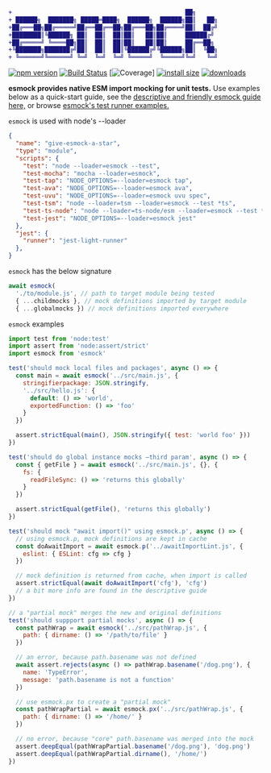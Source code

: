 ```diff
+                                                ██╗
+ ██████╗  ███████╗ █████═████╗  ██████╗  ██████╗██║   ██╗
+██╔═══██╗██╔═════╝██╔══██╔══██╗██╔═══██╗██╔════╝██║  ██╔╝
+████████║╚██████╗ ██║  ██║  ██║██║   ██║██║     ██████╔╝
+██╔═════╝ ╚════██╗██║  ██║  ██║██║   ██║██║     ██╔══██╗
+╚███████╗███████╔╝██║  ██║  ██║╚██████╔╝╚██████╗██║  ╚██╗
+ ╚══════╝╚══════╝ ╚═╝  ╚═╝  ╚═╝ ╚═════╝  ╚═════╝╚═╝   ╚═╝
```
[![npm version](https://badge.fury.io/js/esmock.svg)](https://badge.fury.io/js/esmock) [![Build Status](https://github.com/iambumblehead/esmock/workflows/nodejs-ci/badge.svg)][2] [![Coverage](https://img.shields.io/endpoint?url=https://gist.githubusercontent.com/iambumblehead/166d927bd0089d7bfdee4e98a537712c/raw/esmock__heads_main.json)] [![install size](https://packagephobia.now.sh/badge?p=esmock)](https://packagephobia.now.sh/result?p=esmock) [![downloads](https://badgen.now.sh/npm/dm/esmock)](https://npmjs.org/package/esmock)

**esmock provides native ESM import mocking for unit tests.** Use examples below as a quick-start guide, see the [descriptive and friendly esmock guide here,][10] or browse [esmock's test runner examples.][3]

[10]: https://github.com/iambumblehead/esmock/wiki
[0]: http://www.bumblehead.com "bumblehead"
[1]: https://github.com/iambumblehead/esmock/workflows/nodejs-ci/badge.svg "nodejs-ci pipeline"
[2]: https://github.com/iambumblehead/esmock "esmock"
[3]: https://github.com/iambumblehead/esmock/tree/master/tests "tests"


`esmock` is used with node's --loader
``` json
{
  "name": "give-esmock-a-star",
  "type": "module",
  "scripts": {
    "test": "node --loader=esmock --test",
    "test-mocha": "mocha --loader=esmock",
    "test-tap": "NODE_OPTIONS=--loader=esmock tap",
    "test-ava": "NODE_OPTIONS=--loader=esmock ava",
    "test-uvu": "NODE_OPTIONS=--loader=esmock uvu spec",
    "test-tsm": "node --loader=tsm --loader=esmock --test *ts",
    "test-ts-node": "node --loader=ts-node/esm --loader=esmock --test *ts",
    "test-jest": "NODE_OPTIONS=--loader=esmock jest"
  },
  "jest": {
    "runner": "jest-light-runner"
  },
}
```

`esmock` has the below signature
``` javascript
await esmock(
  './to/module.js', // path to target module being tested
  { ...childmocks }, // mock definitions imported by target module
  { ...globalmocks }) // mock definitions imported everywhere
```

`esmock` examples
``` javascript
import test from 'node:test'
import assert from 'node:assert/strict'
import esmock from 'esmock'

test('should mock local files and packages', async () => {
  const main = await esmock('../src/main.js', {
    stringifierpackage: JSON.stringify,
    '../src/hello.js': {
      default: () => 'world',
      exportedFunction: () => 'foo'
    }
  })

  assert.strictEqual(main(), JSON.stringify({ test: 'world foo' }))
})

test('should do global instance mocks —third param', async () => {
  const { getFile } = await esmock('../src/main.js', {}, {
    fs: {
      readFileSync: () => 'returns this globally'
    }
  })

  assert.strictEqual(getFile(), 'returns this globally')
})

test('should mock "await import()" using esmock.p', async () => {
  // using esmock.p, mock definitions are kept in cache
  const doAwaitImport = await esmock.p('../awaitImportLint.js', {
    eslint: { ESLint: cfg => cfg }
  })

  // mock definition is returned from cache, when import is called
  assert.strictEqual(await doAwaitImport('cfg'), 'cfg')
  // a bit more info are found in the descriptive guide
})

// a "partial mock" merges the new and original definitions
test('should suppport partial mocks', async () => {
  const pathWrap = await esmock('../src/pathWrap.js', {
    path: { dirname: () => '/path/to/file' }
  })

  // an error, because path.basename was not defined
  await assert.rejects(async () => pathWrap.basename('/dog.png'), {
    name: 'TypeError',
    message: 'path.basename is not a function'
  })

  // use esmock.px to create a "partial mock"
  const pathWrapPartial = await esmock.px('../src/pathWrap.js', {
    path: { dirname: () => '/home/' }
  })

  // no error, because "core" path.basename was merged into the mock
  assert.deepEqual(pathWrapPartial.basename('/dog.png'), 'dog.png')
  assert.deepEqual(pathWrapPartial.dirname(), '/home/')
})
```
